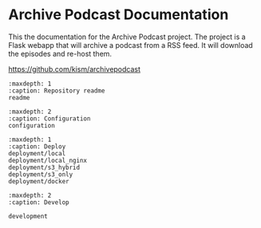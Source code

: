 # Archive Podcast Documentation

This the documentation for the Archive Podcast project. The project is a Flask webapp that will archive a podcast from a RSS feed. It will download the episodes and re-host them.

<https://github.com/kism/archivepodcast>

```{toctree}
:maxdepth: 1
:caption: Repository readme
readme
```


```{toctree}
:maxdepth: 2
:caption: Configuration
configuration
```


```{toctree}
:maxdepth: 1
:caption: Deploy
deployment/local
deployment/local_nginx
deployment/s3_hybrid
deployment/s3_only
deployment/docker
```

```{toctree}
:maxdepth: 2
:caption: Develop

development
```
